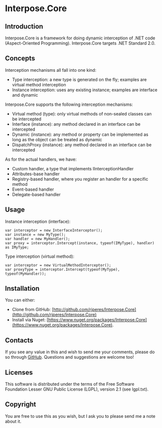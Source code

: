 # Interpose.Core

## Introduction
Interpose.Core is a framework for doing dynamic interception of .NET code (Aspect-Oriented Programming).
Interpose.Core targets .NET Standard 2.0.

## Concepts
Interception mechanisms all fall into one kind:

* Type interception: a new type is generated on the fly; examples are virtual method interception
* Instance interception: uses any existing instance; examples are interface and dynamic

Interpose.Core supports the following interception mechanisms:

* Virtual method (type): only virtual methods of non-sealed classes can be intercepted
* Interface (instance): any method declared in an interface can be intercepted
* Dynamic (instance): any method or property can be implemented as long as the object can be treated as dynamic
* DispatchProxy (instance): any method declared in an interface can be intercepted

As for the actual handlers, we have:

* Custom handler, a type that implements IInterceptionHandler
* Attributes-base handler
* Registry-based handler, where you register an handler for a specific method
* Event-based handler
* Delegate-based handler


## Usage
Instance interception (interface):

    var interceptor = new InterfaceInterceptor();
    var instance = new MyType();
    var handler = new MyHandler();
    var proxy = interceptor.Intercept(instance, typeof(IMyType), handler) as IMyType;

Type interception (virtual method):

    var interceptor = new VirtualMethodInterceptor();    
    var proxyType = interceptor.Intercept(typeof(MyType), typeof(MyHandler));

## Installation
You can either:

- Clone from GitHub: [http://github.com/rjperes/Interpose.Core](http://github.com/rjperes/Interpose.Core)
- Install via Nuget: [https://www.nuget.org/packages/Interpose.Core](https://www.nuget.org/packages/Interpose.Core).

## Contacts
If you see any value in this and wish to send me your comments, please do so through [GitHub](https://github.com/rjperes/Interpose.Core). Questions and suggestions are welcome too!

## Licenses
This software is distributed under the terms of the Free Software Foundation Lesser GNU Public License (LGPL), version 2.1 (see lgpl.txt).

## Copyright
You are free to use this as you wish, but I ask you to please send me a note about it.